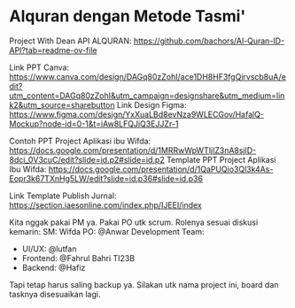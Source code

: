# Alquran dengan Metode Tasmi'
Project With Dean
API ALQURAN: 
https://github.com/bachors/Al-Quran-ID-API?tab=readme-ov-file

Link PPT Canva: https://www.canva.com/design/DAGq80zZohI/ace1DH8HF3fgQirvscb8uA/edit?utm_content=DAGq80zZohI&utm_campaign=designshare&utm_medium=link2&utm_source=sharebutton
Link Design Figma: https://www.figma.com/design/YxXuaLBd8evNza9WLECGov/HafalQ-Mockup?node-id=0-1&t=iAw8LFQJiQ3EJJZr-1

Contoh PPT Project Aplikasi ibu Wifda: https://docs.google.com/presentation/d/1MRRwWpWTljIZ3nA8sjlD-8dci_0V3cuC/edit?slide=id.p2#slide=id.p2
Template PPT Project Aplikasi Ibu Wifda: https://docs.google.com/presentation/d/1QaPUQio3Ql3k4As-Eopr3k67TXnHg5LW/edit?slide=id.p36#slide=id.p36

Link Template Publish Jurnal: https://section.iaesonline.com/index.php/IJEEI/index

Kita nggak pakai PM ya. Pakai PO utk scrum. Rolenya sesuai diskusi kemarin:
SM: Wifda
PO: @Anwar 
Development Team:
- UI/UX: @lutfan 
- Frontend: @Fahrul Bahri TI23B 
- Backend: @Hafiz 
 
Tapi tetap harus saling backup ya. Silakan utk nama project ini, board dan tasknya disesuaikan lagi.
